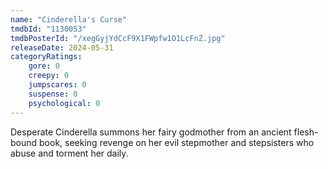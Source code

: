 ```yaml
---
name: "Cinderella's Curse"
tmdbId: "1130053"
tmdbPosterId: "/xegGyjYdCcF9X1FWpfw1O1LcFnZ.jpg"
releaseDate: 2024-05-31
categoryRatings:
    gore: 0
    creepy: 0
    jumpscares: 0
    suspense: 0
    psychological: 0
---
```

Desperate Cinderella summons her fairy godmother from an ancient flesh-bound book, seeking revenge on her evil stepmother and stepsisters who abuse and torment her daily.

